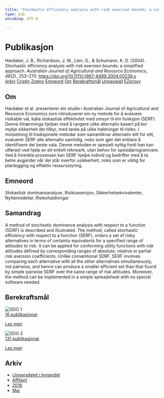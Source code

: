 ```yaml
---
title: 'Stochastic efficiency analysis with risk aversion bounds: a simplified approach'
type: pub
encoding: UTF-8

---
```

<h1>Publikasjon</h1>
<article id="csl-bib-container-QBU83LXV" class="csl-bib-container">
  <div class="csl-bib-body"> <div class="csl-entry">Hardaker, J. B., Richardson, J. W., Lien, G., &#38; Schumann, K. D. (2004). Stochastic efficiency analysis with risk aversion bounds: a simplified approach. <i>Australian Journal of Agricultural and Resource Economics</i>, <i>48</i>(2), 253–270. <a href="https://doi.org/10.1111/j.1467-8489.2004.00239.x">https://doi.org/10.1111/j.1467-8489.2004.00239.x</a></div> </div>
  <div class="csl-bib-buttons">
    <a href="#taxonomy-article-QBU83LXV" alt="archive" class="csl-bib-button">Arkiv</a>
    <a href="https://app.cristin.no/results/show.jsf?id=1585936" alt="Cristin" class="csl-bib-button">Cristin</a>
    <a href="http://zotero.org/groups/5881554/items/QBU83LXV" alt="Zotero" class="csl-bib-button">Zotero</a>
    <a href="#keywords-article-QBU83LXV" alt="keywords" class="csl-bib-button">Emneord</a>
    <a href="#about-article-QBU83LXV" alt="about_pub" class="csl-bib-button">Om</a>
    <a href="#sdg-article-QBU83LXV" alt="sdg" class="csl-bib-button">Berekraftsmål</a>
    <a href="https://onlinelibrary.wiley.com/doi/pdfdirect/10.1111/j.1467-8489.2004.00239.x" alt="Unpaywall" class="csl-bib-button">Unpaywall</a>
    <a href="https://onlinelibrary.wiley.com/doi/pdfdirect/10.1111/j.1467-8489.2004.00239.x" alt="EZproxy" class="csl-bib-button">EZproxy</a>
  </div>
  <div id="csl-bib-meta-container-QBU83LXV"></div>
</article>
<div id="csl-bib-meta-QBU83LXV" class="csl-bib-meta">
  <article id="about-article-QBU83LXV" class="about_pub-article">
    <h1>Om</h1>
    Hardaker et al. presenterer ein studie i Australian Journal of Agricultural and Resource Economics som introduserer ein ny metode for å evaluere risikable val, kalla stokastisk effektivitet med omsyn til ein funksjon (SERF). Denne tilnærminga hjelper med å rangere ulike alternativ basert på kor mykje sikkerheit dei tilbyr, med tanke på ulike haldningar til risiko. I motsetning til tradisjonelle metodar som samanliknar alternativ eitt for eitt, evaluerer SERF alle alternativ samtidig, noko som gjer det enklare å identifisere dei beste vala. Denne metoden er spesielt nyttig fordi han kan utførast ved hjelp av eit enkelt rekneark, utan behov for spesialprogramvare. Ved å forenkle prosessen kan SERF hjelpe individ og bedrifter med å ta betre avgjerder når dei står overfor usikkerheit, noko som er viktig for planlegging og effektiv ressursstyring.
  </article>
  <article id="keywords-article-QBU83LXV" class="keywords-article">
    <h1>Emneord</h1>
    Stokastisk dominansanalyse, Risikoaversjon, Sikkerhetsekvivalenter, Nyttemodellar, Risikohaldningar
  </article>
  <article id="abstract-article-QBU83LXV" class="abstract-article">
    <h1>Samandrag</h1>
    A method of stochastic dominance analysis with respect to a function (SDRF) is described and illustrated. The method, called stochastic efficiency with respect to a function (SERF), orders a set of risky alternatives in terms of certainty equivalents for a specified range of attitudes to risk. It can be applied for conforming utility functions with risk attitudes defined by corresponding ranges of absolute, relative or partial risk aversion coefficients. Unlike conventional SDRF, SERF involves comparing each alternative with all the other alternatives simultaneously, not pairwise, and hence can produce a smaller efficient set than that found by simple pairwise SDRF over the same range of risk attitudes. Moreover, the method can be implemented in a simple spreadsheet with no special software needed.
  </article>
  <article id="sdg-article-QBU83LXV" class="sdg-article">
    <h1>Berekraftsmål</h1>
    <div class="sdg-container"><div id="sdg1" class="sdg">
        <img src="{{< params subfolder >}}images/sdg/sdg01_nn.png" class="image" alt="SDG 1">
        <div class="sdg-overlay">
          <a href="{{< params subfolder >}}nn/archive/?sdg=1#archive" class="sdg-publication-count"><span>16</span> publikasjonar</a>
          <p><a href="https://fn.no/om-fn/fns-baerekraftsmaal/utrydde-fattigdom?lang=nno-NO" class="sdg-read-more">Les meir</a></p>
        </div>
      </div> <div id="sdg2" class="sdg">
        <img src="{{< params subfolder >}}images/sdg/sdg02_nn.png" class="image" alt="SDG 2">
        <div class="sdg-overlay">
          <a href="{{< params subfolder >}}nn/archive/?sdg=2#archive" class="sdg-publication-count"><span>131</span> publikasjonar</a>
          <p><a href="https://fn.no/om-fn/fns-baerekraftsmaal/utrydde-sult?lang=nno-NO" class="sdg-read-more">Les meir</a></p>
        </div>
      </div></div>
  </article>
  <article id="taxonomy-article-QBU83LXV" class="taxonomy-article">
    <h1>Arkiv</h1>
    <ul>
      <li><a href="{{< params subfolder >}}nn/archive/?key=3DCRN523">Universitetet i Innlandet</a></li>
      <li><a href="{{< params subfolder >}}nn/archive/?key=II9RDAME">Affiliert</a></li>
      <li><a href="{{< params subfolder >}}nn/archive/?key=D943LLP2">2018</a></li>
      <li><a href="{{< params subfolder >}}nn/archive/?key=XTIZ7NX3">Mai</a></li>
    </ul>
  </article>
</div>
